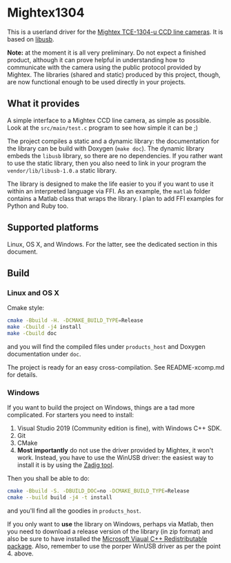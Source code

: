 # Mightex1304

This is a userland driver for the [Mightex TCE-1304-u CCD line cameras](https://www.mightexsystems.com/product/usb2-0-3648-pixel-16-bit-ccd-line-camera-with-external-trigger/). It is based on [libusb](https://libusb.info).

**Note:** at the moment it is all very preliminary. Do not expect a finished product, although it can prove helpful in understanding how to communicate with the camera using the public protocol provided by Mightex. The libraries (shared and static) produced by this project, though, are now functional enough to be used directly in your projects.

## What it provides

A simple interface to a Mightex CCD line camera, as simple as possible. Look at the `src/main/test.c` program to see how simple it can be ;)

The project compiles a static and a dynamic library: the documentation for the library can be build with Doxygen (`make doc`). The dynamic library embeds the `libusb` library, so there are no dependencies. If you rather want to use the static library, then you also need to link in your program the `vendor/lib/libusb-1.0.a` static library.

The library is designed to make the life easier to you if you want to use it within an interpreted language via FFI. As an example, the `matlab` folder contains a Matlab class that wraps the library. I plan to add FFI examples for Python and Ruby too.

## Supported platforms

Linux, OS X, and Windows. For the latter, see the dedicated section in this document.

## Build

### Linux and OS X

Cmake style:

```sh
cmake -Bbuild -H. -DCMAKE_BUILD_TYPE=Release
make -Cbuild -j4 install
make -Cbuild doc
```

and you will find the compiled files under `products_host` and Doxygen documentation under `doc`.

The project is ready for an easy cross-compilation. See README-xcomp.md for details.

### Windows

If you want to build the project on Windows, things are a tad more complicated. For starters you need to install:

1. Visual Studio 2019 (Community edition is fine), with Windows C++ SDK.
2. Git
3. CMake
4. **Most importantly** do not use the driver provided by Mightex, it won't work. Instead, you have to use the WinUSB driver: the easiest way to install it is by using the [Zadig tool](https://zadig.akeo.ie/).

Then you shall be able to do:

```sh
cmake -Bbuild -S. -DBUILD_DOC=no -DCMAKE_BUILD_TYPE=Release
cmake --build build -j4 -t install
```

and you'll find all the goodies in `products_host`.

If you only want to **use** the library on Windows, perhaps via Matlab, then you 
need to download a release version of the library (in zip format) and also be sure to have installed the [Microsoft Viaual C++ Redistributable package](https://visualstudio.microsoft.com/downloads/). Also, remember to use the porper WinUSB driver as per the point 4. above.
